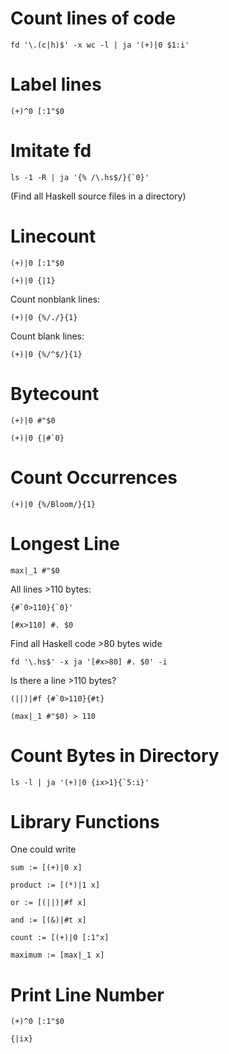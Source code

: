 # Count lines of code

```
fd '\.(c|h)$' -x wc -l | ja '(+)|0 $1:i'
```

# Label lines

```
(+)^0 [:1"$0
```

# Imitate fd

```
ls -1 -R | ja '{% /\.hs$/}{`0}'
```

(Find all Haskell source files in a directory)

# Linecount

```
(+)|0 [:1"$0
```

```
(+)|0 {|1}
```

Count nonblank lines:

```
(+)|0 {%/./}{1}
```

Count blank lines:

```
(+)|0 {%/^$/}{1}
```

# Bytecount

```
(+)|0 #"$0
```

```
(+)|0 {|#`0}
```

# Count Occurrences

```
(+)|0 {%/Bloom/}{1}
```

# Longest Line

```
max|_1 #"$0
```

All lines >110 bytes:

```
{#`0>110}{`0}'
```

```
[#x>110] #. $0
```

Find all Haskell code >80 bytes wide

```
fd '\.hs$' -x ja '[#x>80] #. $0' -i
```

Is there a line >110 bytes?

```
(||)|#f {#`0>110}{#t}
```

```
(max|_1 #"$0) > 110
```

# Count Bytes in Directory

```
ls -l | ja '(+)|0 {ix>1}{`5:i}'
```

# Library Functions

One could write

```
sum := [(+)|0 x]

product := [(*)|1 x]

or := [(||)|#f x]

and := [(&)|#t x]

count := [(+)|0 [:1"x]

maximum := [max|_1 x]
```

# Print Line Number

```
(+)^0 [:1"$0
```

```
{|ix}
```
